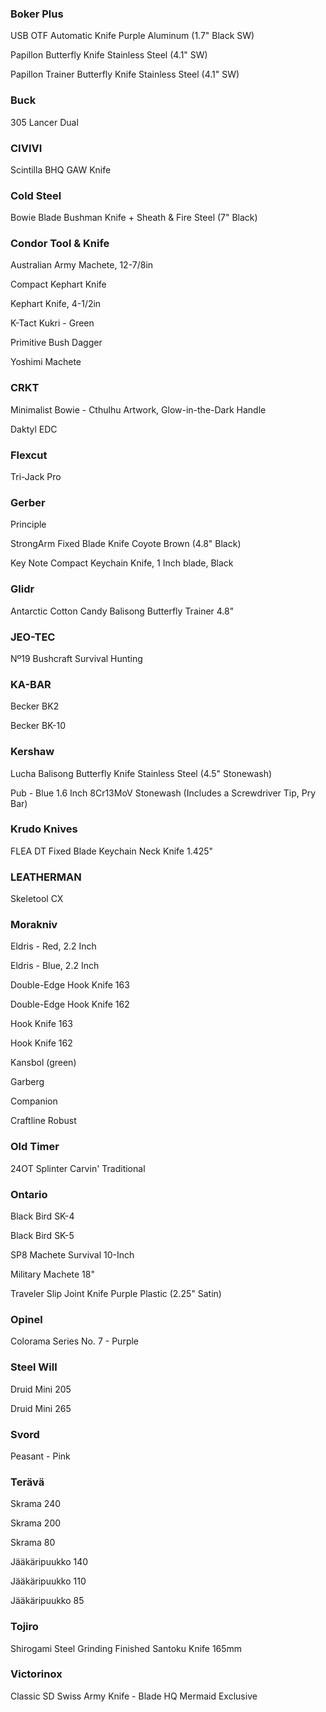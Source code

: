 

### Boker Plus

USB OTF Automatic Knife Purple Aluminum (1.7" Black SW)

Papillon Butterfly Knife Stainless Steel (4.1" SW)

Papillon Trainer Butterfly Knife Stainless Steel (4.1" SW)


### Buck

305 Lancer Dual


### CIVIVI 

Scintilla BHQ GAW Knife




### Cold Steel 

Bowie Blade Bushman Knife + Sheath & Fire Steel (7" Black)





### Condor Tool & Knife

Australian Army Machete, 12-7/8in

Compact Kephart Knife

Kephart Knife, 4-1/2in

K-Tact Kukri - Green

Primitive Bush Dagger

Yoshimi Machete


### CRKT 

Minimalist Bowie - Cthulhu Artwork, Glow-in-the-Dark Handle

Daktyl EDC 


### Flexcut

Tri-Jack Pro


### Gerber

Principle

StrongArm Fixed Blade Knife Coyote Brown (4.8" Black)

Key Note Compact Keychain Knife, 1 Inch blade, Black



### Glidr

Antarctic Cotton Candy Balisong Butterfly Trainer 4.8"

### JEO-TEC

Nº19 Bushcraft Survival Hunting

### KA-BAR

Becker BK2

Becker BK-10


### Kershaw

Lucha Balisong Butterfly Knife Stainless Steel (4.5" Stonewash)

Pub - Blue 1.6 Inch 8Cr13MoV Stonewash (Includes a Screwdriver Tip, Pry Bar)


### Krudo Knives 

FLEA DT Fixed Blade Keychain Neck Knife 1.425"



### LEATHERMAN

Skeletool CX


### Morakniv

Eldris - Red, 2.2 Inch

Eldris - Blue, 2.2 Inch

Double-Edge Hook Knife 163

Double-Edge Hook Knife 162

Hook Knife 163

Hook Knife 162

Kansbol (green)

Garberg

Companion

Craftline Robust


### Old Timer 

24OT Splinter Carvin' Traditional


### Ontario

Black Bird SK-4

Black Bird SK-5

SP8 Machete Survival 10-Inch

Military Machete 18"

Traveler Slip Joint Knife Purple Plastic (2.25" Satin)

### Opinel

Colorama Series No. 7 - Purple

### Steel Will

Druid Mini 205

Druid Mini 265

### Svord 

Peasant - Pink



### Terävä

Skrama 240

Skrama 200

Skrama 80

Jääkäripuukko 140

Jääkäripuukko 110

Jääkäripuukko 85


### Tojiro

Shirogami Steel Grinding Finished Santoku Knife 165mm


### Victorinox

Classic SD Swiss Army Knife - Blade HQ Mermaid Exclusive





